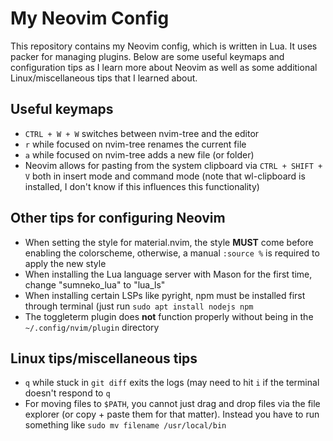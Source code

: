 # My Neovim Config
This repository contains my Neovim config, which is written in Lua. It uses packer for managing plugins. Below are some useful keymaps and configuration tips as I learn more about Neovim as well as some additional Linux/miscellaneous tips that I learned about.

## Useful keymaps
- `CTRL + W + W` switches between nvim-tree and the editor
- `r` while focused on nvim-tree renames the current file
- `a` while focused on nvim-tree adds a new file (or folder)
- Neovim allows for pasting from the system clipboard via `CTRL + SHIFT + V` both in insert mode and command mode (note that wl-clipboard is installed, I don't know if this influences this functionality)

## Other tips for configuring Neovim
- When setting the style for material.nvim, the style **MUST** come before enabling the colorscheme, otherwise, a manual `:source %` is required to apply the new style
- When installing the Lua language server with Mason for the first time, change "sumneko_lua" to "lua_ls"
- When installing certain LSPs like pyright, npm must be installed first through terminal (just run `sudo apt install nodejs npm`
- The toggleterm plugin does **not** function properly without being in the `~/.config/nvim/plugin` directory 

## Linux tips/miscellaneous tips
- `q` while stuck in `git diff` exits the logs (may need to hit `i` if the terminal doesn't respond to `q`
- For moving files to `$PATH`, you cannot just drag and drop files via the file explorer (or copy + paste them for that matter). Instead you have to run something like `sudo mv filename /usr/local/bin`
